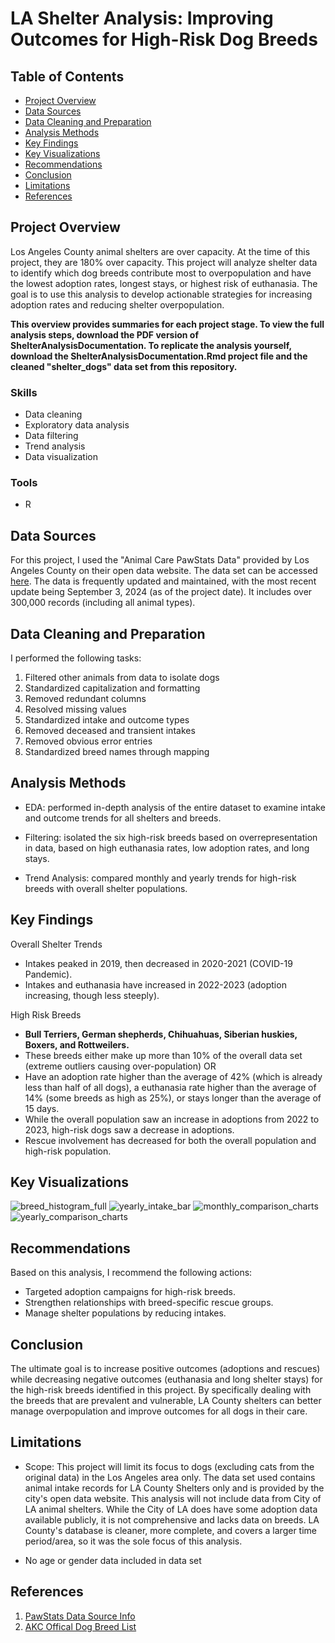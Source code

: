 # LA Shelter Analysis: Improving Outcomes for High-Risk Dog Breeds

## Table of Contents

- [Project Overview](#project-overview)
- [Data Sources](#data-sources)
- [Data Cleaning and Preparation](#data-cleaning-and-preparation)
- [Analysis Methods](#analysis-methods)
- [Key Findings](#key-findings)
- [Key Visualizations](#key-visualizations)
- [Recommendations](#recommendations)
- [Conclusion](#conclusion)
- [Limitations](#limitations)
- [References](#references)

## Project Overview

Los Angeles County animal shelters are over capacity. At the time of this project, they are 180% over capacity. This project will analyze shelter data to identify which dog breeds contribute most to overpopulation and have the lowest adoption rates, longest stays, or highest risk of euthanasia. The goal is to use this analysis to develop actionable strategies for increasing adoption rates and reducing shelter overpopulation.

**This overview provides summaries for each project stage. To view the full analysis steps, download the PDF version of ShelterAnalysisDocumentation. To replicate the analysis yourself, download the ShelterAnalysisDocumentation.Rmd project file and the cleaned "shelter_dogs" data set from this repository.**

### Skills
- Data cleaning
- Exploratory data analysis
- Data filtering
- Trend analysis
- Data visualization

### Tools
- R

## Data Sources

For this project, I used the "Animal Care PawStats Data" provided by Los Angeles County on their open data website. The data set can be accessed [here](https://data.lacounty.gov/datasets/lacounty::animal-care-pawstats-data/). The data is frequently updated and maintained, with the most recent update being September 3, 2024 (as of the project date). It includes over 300,000 records (including all animal types).

## Data Cleaning and Preparation

I performed the following tasks:
1. Filtered other animals from data to isolate dogs
2. Standardized capitalization and formatting
3. Removed redundant columns
4. Resolved missing values
5. Standardized intake and outcome types
6. Removed deceased and transient intakes
7. Removed obvious error entries
8. Standardized breed names through mapping

## Analysis Methods
- EDA: performed in-depth analysis of the entire dataset to examine intake and outcome trends for all shelters and breeds.

- Filtering: isolated the six high-risk breeds based on overrepresentation in data, based on high euthanasia rates, low adoption rates, and long stays.

- Trend Analysis: compared monthly and yearly trends for high-risk breeds with overall shelter populations.

## Key Findings

Overall Shelter Trends
- Intakes peaked in 2019, then decreased in 2020-2021 (COVID-19 Pandemic).
- Intakes and euthanasia have increased in 2022-2023 (adoption increasing, though less steeply).

High Risk Breeds
- **Bull Terriers, German shepherds, Chihuahuas, Siberian huskies, Boxers, and Rottweilers.**
- These breeds either make up more than 10% of the overall data set (extreme outliers causing over-population) OR
- Have an adoption rate higher than the average of 42% (which is already less than half of all dogs), a euthanasia rate higher than the average of 14% (some breeds as high as 25%), or stays longer than the average of 15 days.
- While the overall population saw an increase in adoptions from 2022 to 2023, high-risk dogs saw a decrease in adoptions.
- Rescue involvement has decreased for both the overall population and high-risk population.
  
## Key Visualizations
![breed_histogram_full](https://github.com/user-attachments/assets/6924e2d6-7a53-47c9-a9ae-1164586a6a44)
![yearly_intake_bar](https://github.com/user-attachments/assets/d347698b-d873-4945-b0bf-f4cd706ab5e0)
![monthly_comparison_charts](https://github.com/user-attachments/assets/a3ced479-2ed3-41fe-8a16-6a3f1c5ec771)
![yearly_comparison_charts](https://github.com/user-attachments/assets/95ea8607-0b35-49a0-af41-b188b0e194ed)

## Recommendations

Based on this analysis, I recommend the following actions:
- Targeted adoption campaigns for high-risk breeds.
- Strengthen relationships with breed-specific rescue groups.
- Manage shelter populations by reducing intakes.

## Conclusion
The ultimate goal is to increase positive outcomes (adoptions and rescues) while decreasing negative outcomes (euthanasia and long shelter stays) for the high-risk breeds identified in this project. By specifically dealing with the breeds that are prevalent and vulnerable, LA County shelters can better manage overpopulation and improve outcomes for all dogs in their care.

## Limitations

- Scope: This project will limit its focus to dogs (excluding cats from the original data) in the Los Angeles area only. The data set used contains animal intake records for LA County Shelters only and is provided by the city's open data website. This analysis will not include data from City of LA animal shelters. While the City of LA does have some adoption data available publicly, it is not comprehensive and lacks data on breeds. LA County's database is cleaner, more complete, and covers a larger time period/area, so it was the sole focus of this analysis.

- No age or gender data included in data set

## References

1. [PawStats Data Source Info](https://data.lacounty.gov/datasets/lacounty::animal-care-pawstats-data/about)
2. [AKC Offical Dog Breed List](https://www.akc.org/dog-breed)
